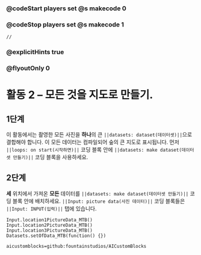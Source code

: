 ### @codeStart players set @s makecode 0
### @codeStop players set @s makecode 1

```template
//
```

### @explicitHints true
### @flyoutOnly 0

# 활동 2 – 모든 것을 지도로 만들기.

## 1단계
이 활동에서는 촬영한 모든 사진을 **하나**의 큰 `||datasets: dataset(데이터셋)||`으로 결합해야 합니다. 이 모든 데이터는 컴파일되어
숲의 큰 지도로 표시됩니다. 먼저 `||loops: on start(시작하면)||` 코딩 블록 안에 `||datasets: make dataset(데이터셋 만들기)||` 코딩 블록을 사용하세요.

## 2단계
**세** 위치에서 가져온 **모든** 데이터를 `||datasets: make dataset(데이터셋 만들기)||` 코딩 블록 안에 배치하세요. `||Input: picture data(사진 데이터)||` 
코딩 블록들은 `||Input: INPUT(입력)||` 탭에 있습니다.

```ghost
Input.location1PictureData_MTB()
Input.location2PictureData_MTB()
Input.location3PictureData_MTB()
Datasets.setOfData_MTB(function() {})
```

```package
aicustomblocks=github:fountainstudios/AICustomBlocks
```